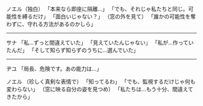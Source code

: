 
ノエル（独白）
「本来なら即座に隔離...」
「でも、それじゃ私たちと同じ。可能性を縛るだけ」
「面白いじゃない？」
（窓の外を見て）
「誰かの可能性を奪わずに、守れる方法があるのかしら」

---
サナ
「私...ずっと間違えていた」
「見えていたんじゃない」
「私が...作っていたんだ」
「そして知らず知らずのうちに...選んでいた」

---
ヂユ
「局長、危険です。あの能力は...」

ノエル
（珍しく真剣な表情で）
「知ってるわ」
「でも、監視するだけじゃ何も変わらない」
（窓に映る自分の姿を見つめ）
「私たちは...もう十分、間違えてきたから」